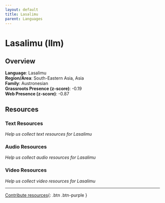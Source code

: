 ```yaml
---
layout: default
title: Lasalimu
parent: Languages
---
```


# Lasalimu (llm)

## Overview

**Language**: Lasalimu  
**Region/Area**: South-Eastern Asia, Asia  
**Family**: Austronesian  
**Grassroots Presence (z-score)**: -0.19  
**Web Presence (z-score)**: -0.87  

## Resources

### Text Resources
*Help us collect text resources for Lasalimu*

### Audio Resources
*Help us collect audio resources for Lasalimu*

### Video Resources
*Help us collect video resources for Lasalimu*

---

[Contribute resources](https://forms.office.com/e/1SfLJx3u1r){: .btn .btn-purple }
